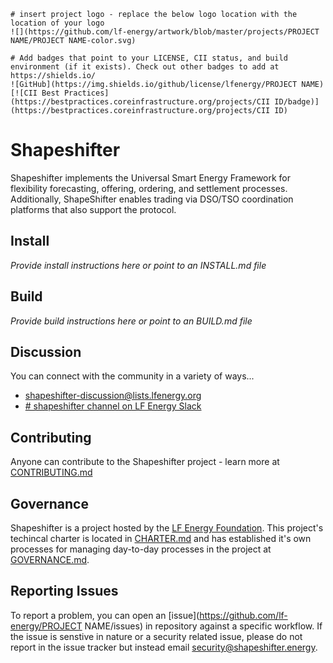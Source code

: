 ```gfm
# insert project logo - replace the below logo location with the location of your logo
![](https://github.com/lf-energy/artwork/blob/master/projects/PROJECT NAME/PROJECT NAME-color.svg)
```

```gfm
# Add badges that point to your LICENSE, CII status, and build environment (if it exists). Check out other badges to add at https://shields.io/
![GitHub](https://img.shields.io/github/license/lfenergy/PROJECT NAME)
[![CII Best Practices](https://bestpractices.coreinfrastructure.org/projects/CII ID/badge)](https://bestpractices.coreinfrastructure.org/projects/CII ID)
```

# Shapeshifter

Shapeshifter implements the Universal Smart Energy Framework for flexibility forecasting, offering, ordering, and settlement processes. Additionally, ShapeShifter enables trading via DSO/TSO coordination platforms that also support the protocol.

## Install

_Provide install instructions here or point to an INSTALL.md file_

## Build

_Provide build instructions here or point to an BUILD.md file_

## Discussion

You can connect with the community in a variety of ways...

- shapeshifter-discussion@lists.lfenergy.org
- [# shapeshifter channel on LF Energy Slack](https://slack.lfenergy.org)

## Contributing
Anyone can contribute to the Shapeshifter project - learn more at [CONTRIBUTING.md](CONTRIBUTING.md)

## Governance
Shapeshifter is a project hosted by the [LF Energy Foundation](https://lfenergy.org). This project's techincal charter is located in [CHARTER.md](tsc/CHARTER.md) and has established it's own processes for managing day-to-day processes in the project at [GOVERNANCE.md](GOVERNANCE.md).

## Reporting Issues
To report a problem, you can open an [issue](https://github.com/lf-energy/PROJECT NAME/issues) in repository against a specific workflow. If the issue is senstive in nature or a security related issue, please do not report in the issue tracker but instead email security@shapeshifter.energy.
